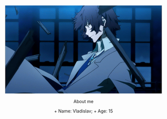 <p align="center">
  <img src="https://github.com/nero-5-5/nero-5-5/blob/main/dazai-fl-640.gif" alt="animated" />
</p>


<p align="center">
  About me
</p>

<p align="center">
+ Name: Vladislav;
+ Age: 15
</p>

